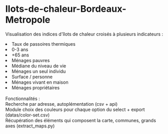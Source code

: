 # Ilots-de-chaleur-Bordeaux-Metropole
Visualisation des indices d'îlots de chaleur croisés à plusieurs indicateurs :
<li>Taux de passoires thermiques
<li>0-3 ans
<li>+65 ans
<li>Ménages pauvres
<li>Médiane du niveau de vie
<li>Ménages un seul individu
<li>Surface / personne
<li>Ménages vivant en maison
<li>Ménages propriétaires</li></br>
Fonctionnalités :</br>
Recherche par adresse, autoplémentation (csv + api)</br>
Module choix des couleurs pour chaque option du select + export (datas/color-set.csv)</br>
Récupération des éléments qui composent la carte, communes, grands axes (extract_maps.py)

